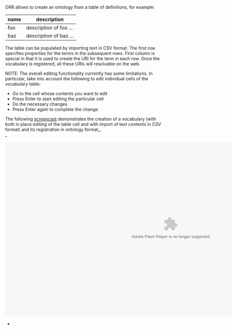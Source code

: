 ORR allows to create an ontology from a table of definitions, for example:

|name|description|
|-|-|
| foo |description of foo ... |
| baz |description of baz ... |


The table can be populated by importing text in CSV format. The first row specifies properties for the terms in the subsequent rows. First column is special in that it is used to create the URI for the term in each row. Once the vocabulary is registered, all these URIs will resolvable on the web.

NOTE: The overall editing functionality currently has some limitations. In particular, take into account the following to edit individual cells of the vocabulary table:

*   Go to the cell whose contents you want to edit
*   Press Enter to start editing the particular cell
*   Do the necessary changes
*   Press Enter again to complete the change

The following [screencast](http://www.screencast.com/t/ZTBkMjMz) demonstrates the creation of a vocabulary (with both in place editing of the table cell and with import of text contents in CSV format) and its registration in ontology format_.  
_

<object width="1068" height="565"><param name="movie" value="http://content.screencast.com/users/carueda/folders/Camtasia/media/4b0e5a9e-fb31-47b4-a8d8-b82d102743ad/mp4h264player.swf"> <param name="quality" value="high"> <param name="bgcolor" value="#FFFFFF"> <param name="flashVars" value="thumb=http://content.screencast.com/users/carueda/folders/Camtasia/media/4b0e5a9e-fb31-47b4-a8d8-b82d102743ad/FirstFrame.jpg&amp;containerwidth=1068&amp;containerheight=565&amp;content=http://content.screencast.com/users/carueda/folders/Camtasia/media/4b0e5a9e-fb31-47b4-a8d8-b82d102743ad/mmiorr_create_vocab_import.mp4"> <param name="allowFullScreen" value="true"> <param name="scale" value="showall"> <param name="allowScriptAccess" value="always"> <param name="base" value="http://content.screencast.com/users/carueda/folders/Camtasia/media/4b0e5a9e-fb31-47b4-a8d8-b82d102743ad/"> <embed type="application/x-shockwave-flash" width="1068" height="565" src="http://content.screencast.com/users/carueda/folders/Camtasia/media/4b0e5a9e-fb31-47b4-a8d8-b82d102743ad/mp4h264player.swf" scale="showall" base="http://content.screencast.com/users/carueda/folders/Camtasia/media/4b0e5a9e-fb31-47b4-a8d8-b82d102743ad/" allowfullscreen="true" flashvars="thumb=http://content.screencast.com/users/carueda/folders/Camtasia/media/4b0e5a9e-fb31-47b4-a8d8-b82d102743ad/FirstFrame.jpg&amp;containerwidth=1068&amp;containerheight=565&amp;content=http://content.screencast.com/users/carueda/folders/Camtasia/media/4b0e5a9e-fb31-47b4-a8d8-b82d102743ad/mmiorr_create_vocab_import.mp4" allowscriptaccess="always" bgcolor="#FFFFFF" quality="high"></object> 

-
